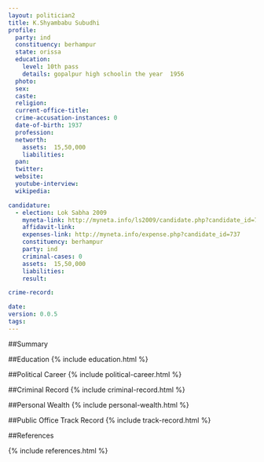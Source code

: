 ```yaml
---
layout: politician2
title: K.Shyambabu Subudhi
profile: 
  party: ind
  constituency: berhampur
  state: orissa
  education: 
    level: 10th pass
    details: gopalpur high schoolin the year  1956
  photo: 
  sex: 
  caste: 
  religion: 
  current-office-title: 
  crime-accusation-instances: 0
  date-of-birth: 1937
  profession: 
  networth: 
    assets:  15,50,000
    liabilities: 
  pan: 
  twitter: 
  website: 
  youtube-interview: 
  wikipedia: 

candidature: 
  - election: Lok Sabha 2009
    myneta-link: http://myneta.info/ls2009/candidate.php?candidate_id=737
    affidavit-link: 
    expenses-link: http://myneta.info/expense.php?candidate_id=737
    constituency: berhampur 
    party: ind
    criminal-cases: 0
    assets:  15,50,000
    liabilities: 
    result:  

crime-record: 

date: 
version: 0.0.5
tags: 
---
```

##Summary


##Education
{% include education.html %}


##Political Career
{% include political-career.html %}


##Criminal Record
{% include criminal-record.html %}


##Personal Wealth
{% include personal-wealth.html %}


##Public Office Track Record
{% include track-record.html %}


##References


{% include references.html %}